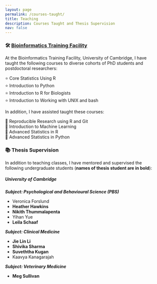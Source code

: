 ```yaml
---
layout: page
permalink: /courses-taught/
title: Teaching
description: Courses Taught and Thesis Supervision
nav: false
---
```

### 🛠 [Bioinformatics Training Facility](https://www.gen.cam.ac.uk/facilities/bioinformatics-training)

At the Bioinformatics Training Facility, University of Cambridge, I have taught the following courses to diverse cohorts of PhD students and postdoctoral researchers:

⭐ Core Statistics Using R\
⭐ Introduction to Python\
⭐ Introduction to R for Biologists\
⭐ Introduction to Working with UNIX and bash

In addition, I have assisted taught these courses:

🌻 Reproducible Research using R and Git\
🌻 Introduction to Machine Learning\
🌻 Advanced Statistics in R\
🌻 Advanced Statistics in Python

### 📚 Thesis Supervision
In addition to teaching classes, I have mentored and supervised the following undergraduate students (**names of thesis student are in bold**):

##### University of Cambridge
***Subject: Psychological and Behavioural Science (PBS)***
- Veronica Forslund
- **Heather Hawkins**
- **Nikith Thummalapenta**
- Yihan Yue
- **Leila Schaaf**

***Subject: Clinical Medicine***
- **Jie Lin Li**
- **Shivika Sharma**
- **Suveththa Kugan**
- Kaavya Kanagarajah

***Subject: Veterinary Medicine***
- **Meg Sullivan**